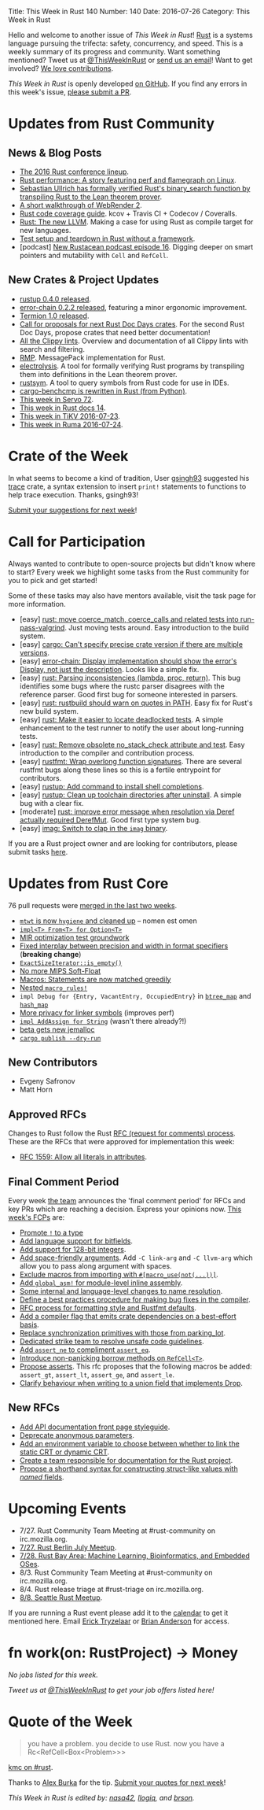 Title: This Week in Rust 140
Number: 140
Date: 2016-07-26
Category: This Week in Rust

Hello and welcome to another issue of *This Week in Rust*!
[Rust](http://rust-lang.org) is a systems language pursuing the trifecta:
safety, concurrency, and speed. This is a weekly summary of its progress and
community. Want something mentioned? Tweet us at [@ThisWeekInRust](https://twitter.com/ThisWeekInRust) or [send us an
email](mailto:corey@octayn.net?subject=This%20Week%20in%20Rust%20Suggestion)!
Want to get involved? [We love
contributions](https://github.com/rust-lang/rust/blob/master/CONTRIBUTING.md).

*This Week in Rust* is openly developed [on GitHub](https://github.com/cmr/this-week-in-rust).
If you find any errors in this week's issue, [please submit a PR](https://github.com/cmr/this-week-in-rust/pulls).

# Updates from Rust Community

## News & Blog Posts

- [The 2016 Rust conference lineup](https://blog.rust-lang.org/2016/07/25/conf-lineup.html).
- [Rust performance: A story featuring perf and flamegraph on Linux](http://blog.adamperry.me/rust/2016/07/24/profiling-rust-perf-flamegraph/).
- [Sebastian Ullrich has formally verified Rust's binary_search
  function by transpiling Rust to the Lean theorem
  prover](https://kha.github.io/2016/07/22/formally-verifying-rusts-binary-search.html).
- [A short walkthrough of WebRender 2](http://www.masonchang.com/blog/2016/7/18/a-short-walkthrough-of-webrender-2).
- [Rust code coverage guide](http://sunjay.ca/2016/07/25/rust-code-coverage). kcov + Travis CI + Codecov / Coveralls.
- [Rust: The new LLVM](http://notes.willcrichton.net/rust-the-new-llvm/). Making a case for using Rust as compile target for new languages.
- [Test setup and teardown in Rust without a framework](https://medium.com/@ericdreichert/test-setup-and-teardown-in-rust-without-a-framework-ba32d97aa5ab).
- [podcast] [New Rustacean podcast episode 16](http://www.newrustacean.com/show_notes/e016/). Digging deeper on smart pointers and mutability with `Cell` and `RefCell`.


## New Crates & Project Updates

- [rustup 0.4.0 released](https://internals.rust-lang.org/t/beta-testing-rustup-rs/3316/147).
- [error-chain 0.2.2 released](https://users.rust-lang.org/t/announcing-error-chain-a-library-for-consistent-and-reliable-rust-error-handling/6133/20),
  featuring a minor ergonomic improvement.
- [Termion 1.0 released](https://github.com/ticki/termion/blob/master/CHANGELOG.md).
- [Call for proposals for next Rust Doc Days crates](https://users.rust-lang.org/t/call-for-proposals-for-next-rust-doc-days-crates/6685). For the second Rust Doc Days, propose crates that need better documentation!
- [All the Clippy lints](https://manishearth.github.io/rust-clippy/master/). Overview and documentation of all Clippy lints with search and filtering.
- [RMP](https://github.com/3Hren/msgpack-rust). MessagePack implementation for Rust.
- [electrolysis](https://github.com/Kha/electrolysis). A tool for formally verifying Rust programs by transpiling them into definitions in the Lean theorem prover.
- [rustsym](https://github.com/trixnz/rustsym). A tool to query symbols from Rust code for use in IDEs.
- [cargo-benchcmp is rewritten in Rust (from Python)](https://github.com/BurntSushi/cargo-benchcmp/pull/2).
- [This week in Servo 72](https://blog.servo.org/2016/07/25/twis-72/).
- [This week in Rust docs 14](https://guillaumegomez.github.io/this-week-in-rust-docs/blog/this-week-in-rust-docs-14).
- [This week in TiKV 2016-07-23](http://www.pingcap.com/tikv/2016/07/23/tikv-weekly/).
- [This week in Ruma 2016-07-24](https://www.ruma.io/news/this-week-in-ruma-2016-07-24/).

# Crate of the Week

In what seems to become a kind of tradition, User [gsingh93](https://users.rust-lang.org/users/gsingh93) suggested his [trace](https://crates.io/crates/trace) crate, a syntax extension to insert `print!` statements to functions to help trace execution. Thanks, gsingh93!

[Submit your suggestions for next week][submit_crate]!

[submit_crate]: https://users.rust-lang.org/t/crate-of-the-week/2704

# Call for Participation

Always wanted to contribute to open-source projects but didn't know where to start?
Every week we highlight some tasks from the Rust community for you to pick and get started!

Some of these tasks may also have mentors available, visit the task page for more information.

* [easy] [rust: move coerce_match, coerce_calls and related tests into
  run-pass-valgrind](https://github.com/rust-lang/rust/issues/21696). Just
  moving tests around. Easy introduction to the build system.
* [easy] [cargo: Can't specify precise crate version if there are
  multiple versions](https://github.com/rust-lang/cargo/issues/2773).
* [easy] [error-chain: Display implementation should show the error's
  Display, not just the
  description](https://github.com/brson/error-chain/issues/2). Looks
  like a simple fix.
* [easy] [rust: Parsing inconsistencies (lambda, proc,
  return)](https://github.com/rust-lang/rust/issues/28784). This bug
  identifies some bugs where the rustc parser disagrees with the
  reference parser. Good first bug for someone interested in parsers.
* [easy] [rust: rustbuild should warn on quotes in
  PATH](https://github.com/rust-lang/rust/issues/34959). Easy fix for
  Rust's new build system.
* [easy] [rust: Make it easier to locate deadlocked
  tests](https://github.com/rust-lang/rust/issues/2873).  A simple
  enhancement to the test runner to notify the user about long-running
  tests.
* [easy] [rust: Remove obsolete no_stack_check attribute and
  test](https://github.com/rust-lang/rust/issues/34915). Easy
  introduction to the compiler and contribution process.
* [easy] [rustfmt: Wrap overlong function
  signatures](https://github.com/rust-lang-nursery/rustfmt/issues/1049).
  There are several rustfmt bugs along these lines so this is a
  fertile entrypoint for contributors.
* [easy] [rustup: Add command to install shell
  completions](https://github.com/rust-lang-nursery/rustup.rs/issues/387#issuecomment-234675568).
* [easy] [rustup: Clean up toolchain directories after
  uninstall](https://github.com/rust-lang-nursery/rustup.rs/issues/596#issuecomment-233716695).
  A simple bug with a clear fix.
* [moderate] [rust: improve error message when resolution via Deref
  actually required
  DerefMut](https://github.com/rust-lang/rust/issues/28419). Good
  first type system bug.
* [easy] [imag: Switch to clap in the `imag` binary](https://github.com/matthiasbeyer/imag/issues/566).

If you are a Rust project owner and are looking for contributors, please submit tasks [here][guidelines].

[guidelines]: https://users.rust-lang.org/t/twir-call-for-participation/4821

# Updates from Rust Core

76 pull requests were [merged in the last two weeks][merged].

[merged]: https://github.com/issues?q=is%3Apr+org%3Arust-lang+is%3Amerged+merged%3A2016-07-11..2016-07-18

* [`mtwt` is now `hygiene` and cleaned up](https://github.com/rust-lang/rust/pull/34860) – nomen est omen
* [`impl<T> From<T> for Option<T>`](https://github.com/rust-lang/rust/pull/34828)
* [MIR optimization test groundwork](https://github.com/rust-lang/rust/pull/34715)
* [Fixed interplay between precision and width in format specifiers](https://github.com/rust-lang/rust/pull/34544) (**breaking change**)
* [`ExactSizeIterator::is_empty()`](https://github.com/rust-lang/rust/pull/34357)
* [No more MIPS Soft-Float](https://github.com/rust-lang/rust/pull/34910)
* [Macros: Statements are now matched greedily](https://github.com/rust-lang/rust/pull/34886)
* [Nested `macro_rules!`](https://github.com/rust-lang/rust/pull/34925)
* `impl Debug for {Entry, VacantEntry, OccupiedEntry}` in [`btree_map`](https://github.com/rust-lang/rust/pull/34885) and [`hash_map`](https://github.com/rust-lang/rust/pull/34937)
* [More privacy for linker symbols](https://github.com/rust-lang/rust/pull/34899) (improves perf)
* [`impl AddAssign for String`](https://github.com/rust-lang/rust/pull/34890) (wasn't there already?!)
* [beta gets new jemalloc](https://github.com/rust-lang/rust/pull/34927)
* [`cargo publish --dry-run`](https://github.com/rust-lang/cargo/pull/2849)

## New Contributors

* Evgeny Safronov
* Matt Horn

## Approved RFCs

Changes to Rust follow the Rust [RFC (request for comments)
process](https://github.com/rust-lang/rfcs#rust-rfcs). These
are the RFCs that were approved for implementation this week:

* [RFC 1559: Allow all literals in attributes](https://github.com/rust-lang/rfcs/pull/1559).

## Final Comment Period

Every week [the team](https://www.rust-lang.org/team.html) announces the
'final comment period' for RFCs and key PRs which are reaching a
decision. Express your opinions now. [This week's FCPs][fcp] are:

[fcp]: https://github.com/rust-lang/rfcs/labels/final-comment-period

* [Promote `!` to a type](https://github.com/rust-lang/rfcs/pull/1216)
* [Add language support for bitfields](https://github.com/rust-lang/rfcs/pull/1449).
* [Add support for 128-bit integers](https://github.com/rust-lang/rfcs/pull/1504).
* [Add space-friendly arguments](https://github.com/rust-lang/rfcs/pull/1509). Add `-C link-arg` and `-C llvm-arg` which allow you to pass along argument with spaces.
* [Exclude macros from importing with `#[macro_use(not(...))]`](https://github.com/rust-lang/rfcs/pull/1517).
* [Add `global_asm!` for module-level inline assembly](https://github.com/rust-lang/rfcs/pull/1548).
* [Some internal and language-level changes to name resolution](https://github.com/rust-lang/rfcs/pull/1560).
* [Define a best practices procedure for making bug fixes in the compiler](https://github.com/rust-lang/rfcs/pull/1589).
* [RFC process for formatting style and Rustfmt defaults](https://github.com/rust-lang/rfcs/pull/1607).
* [Add a compiler flag that emits crate dependencies on a best-effort basis](https://github.com/rust-lang/rfcs/pull/1622).
* [Replace synchronization primitives with those from parking_lot](https://github.com/rust-lang/rfcs/pull/1632).
* [Dedicated strike team to resolve unsafe code guidelines](https://github.com/rust-lang/rfcs/pull/1643).
* [Add `assert_ne` to compliment `assert_eq`](https://github.com/rust-lang/rfcs/pull/1653).
* [Introduce non-panicking borrow methods on `RefCell<T>`](https://github.com/rust-lang/rfcs/pull/1660).
* [Propose asserts](https://github.com/rust-lang/rfcs/pull/1662). This rfc proposes that the following macros be added: `assert_gt`, `assert_lt`, `assert_ge`, and `assert_le`.
* [Clarify behaviour when writing to a union field that implements Drop](https://github.com/rust-lang/rfcs/pull/1663).

## New RFCs

* [Add API documentation front page styleguide](https://github.com/rust-lang/rfcs/pull/1687).
* [Deprecate anonymous parameters](https://github.com/rust-lang/rfcs/pull/1685).
* [Add an environment variable to choose between whether to link the static CRT or dynamic CRT](https://github.com/rust-lang/rfcs/pull/1684).
* [Create a team responsible for documentation for the Rust project](https://github.com/rust-lang/rfcs/pull/1683).
* [Propose a shorthand syntax for constructing struct-like values with _named_ fields](https://github.com/rust-lang/rfcs/pull/1682).

# Upcoming Events

* 7/27. Rust Community Team Meeting at #rust-community on irc.mozilla.org.
* [7/27. Rust Berlin July Meetup](http://www.meetup.com/Rust-Berlin/events/232583152/).
* [7/28. Rust Bay Area: Machine Learning, Bioinformatics, and Embedded OSes](http://www.meetup.com/Rust-Bay-Area/events/232406852/).
* 8/3. Rust Community Team Meeting at #rust-community on irc.mozilla.org.
* 8/4. Rust release triage at #rust-triage on irc.mozilla.org.
* [8/8. Seattle Rust Meetup](https://www.eventbrite.com/e/mozilla-rust-seattle-meetup-tickets-12222326307?aff=erelexporg).

If you are running a Rust event please add it to the [calendar] to get
it mentioned here. Email [Erick Tryzelaar][erickt] or [Brian
Anderson][brson] for access.

[calendar]: https://www.google.com/calendar/embed?src=apd9vmbc22egenmtu5l6c5jbfc%40group.calendar.google.com
[erickt]: mailto:erick.tryzelaar@gmail.com
[brson]: mailto:banderson@mozilla.com

# fn work(on: RustProject) -> Money

*No jobs listed for this week.*

*Tweet us at [@ThisWeekInRust](https://twitter.com/ThisWeekInRust) to get your job offers listed here!*

# Quote of the Week

> you have a problem. you decide to use Rust. now you have a Rc<RefCell<Box<Problem\>\>\>

[kmc on #rust](https://botbot.me/mozilla/rust/2016-07-25/?msg=70207904&page=14).

Thanks to [Alex Burka](https://users.rust-lang.org/users/durka) for the tip. [Submit your quotes for next week][submit]!

[submit]: http://users.rust-lang.org/t/twir-quote-of-the-week/328

*This Week in Rust is edited by: [nasa42](https://github.com/nasa42), [llogiq](https://github.com/llogiq), and [brson](https://github.com/brson).*
